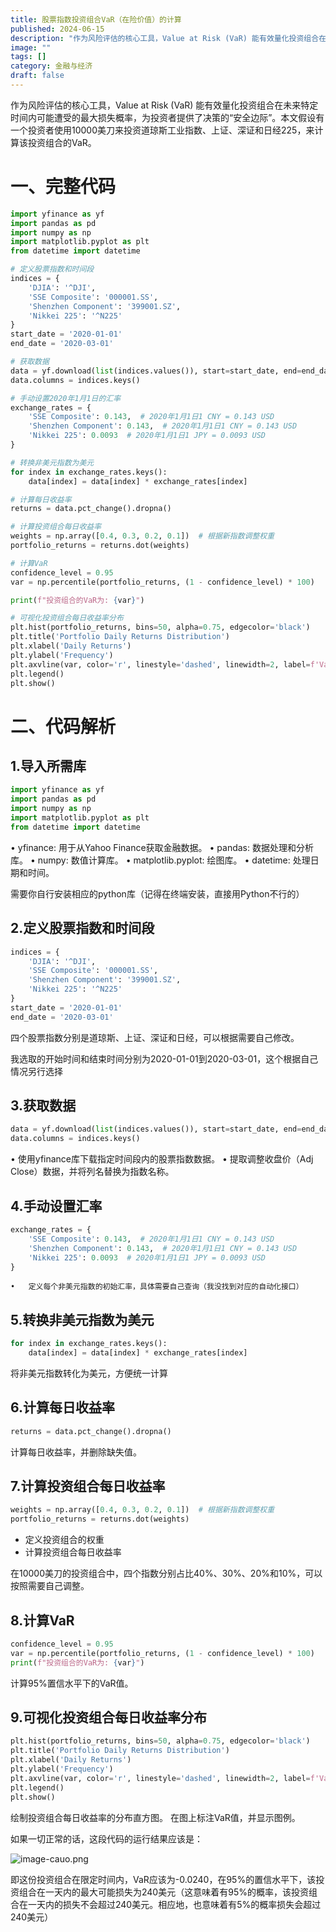 ```yaml
---
title: 股票指数投资组合VaR（在险价值）的计算
published: 2024-06-15
description: "作为风险评估的核心工具，Value at Risk (VaR) 能有效量化投资组合在未来特定时间内可能遭受的最大损失概率，为投资者提供了决策的“安全边际”。本文假设有一个投资者使用10000美刀来投资道琼斯工业指数、上证、深证和日经225，来计算该投资组合的VaR。 一、完整代码 import yf"
image: ""
tags: []
category: 金融与经济
draft: false
---
```

作为风险评估的核心工具，Value at Risk (VaR) 能有效量化投资组合在未来特定时间内可能遭受的最大损失概率，为投资者提供了决策的“安全边际”。本文假设有一个投资者使用10000美刀来投资道琼斯工业指数、上证、深证和日经225，来计算该投资组合的VaR。

# 一、完整代码

```python
import yfinance as yf
import pandas as pd
import numpy as np
import matplotlib.pyplot as plt
from datetime import datetime

# 定义股票指数和时间段
indices = {
    'DJIA': '^DJI',
    'SSE Composite': '000001.SS',
    'Shenzhen Component': '399001.SZ',
    'Nikkei 225': '^N225'
}
start_date = '2020-01-01'
end_date = '2020-03-01'

# 获取数据
data = yf.download(list(indices.values()), start=start_date, end=end_date)['Adj Close']
data.columns = indices.keys()

# 手动设置2020年1月1日的汇率
exchange_rates = {
    'SSE Composite': 0.143,  # 2020年1月1日1 CNY = 0.143 USD
    'Shenzhen Component': 0.143,  # 2020年1月1日1 CNY = 0.143 USD
    'Nikkei 225': 0.0093  # 2020年1月1日1 JPY = 0.0093 USD
}

# 转换非美元指数为美元
for index in exchange_rates.keys():
    data[index] = data[index] * exchange_rates[index]

# 计算每日收益率
returns = data.pct_change().dropna()

# 计算投资组合每日收益率
weights = np.array([0.4, 0.3, 0.2, 0.1])  # 根据新指数调整权重
portfolio_returns = returns.dot(weights)

# 计算VaR
confidence_level = 0.95
var = np.percentile(portfolio_returns, (1 - confidence_level) * 100)

print(f"投资组合的VaR为: {var}")

# 可视化投资组合每日收益率分布
plt.hist(portfolio_returns, bins=50, alpha=0.75, edgecolor='black')
plt.title('Portfolio Daily Returns Distribution')
plt.xlabel('Daily Returns')
plt.ylabel('Frequency')
plt.axvline(var, color='r', linestyle='dashed', linewidth=2, label=f'VaR at {confidence_level*100}% confidence level: {var:.4f}')
plt.legend()
plt.show()
```

# 二、代码解析

## 1.导入所需库

```python
import yfinance as yf
import pandas as pd
import numpy as np
import matplotlib.pyplot as plt
from datetime import datetime
```

•	yfinance: 用于从Yahoo Finance获取金融数据。 •	pandas: 数据处理和分析库。 •	numpy: 数值计算库。 •	matplotlib.pyplot: 绘图库。 •	datetime: 处理日期和时间。

需要你自行安装相应的python库（记得在终端安装，直接用Python不行的）

## 2.定义**股票指数和时间段**

```python
indices = {
    'DJIA': '^DJI',
    'SSE Composite': '000001.SS',
    'Shenzhen Component': '399001.SZ',
    'Nikkei 225': '^N225'
}
start_date = '2020-01-01'
end_date = '2020-03-01'
```

四个股票指数分别是道琼斯、上证、深证和日经，可以根据需要自己修改。

我选取的开始时间和结束时间分别为2020-01-01到2020-03-01，这个根据自己情况另行选择

## 3.获取数据

```python
data = yf.download(list(indices.values()), start=start_date, end=end_date)['Adj Close']
data.columns = indices.keys()
```

•	使用yfinance库下载指定时间段内的股票指数数据。 •	提取调整收盘价（Adj Close）数据，并将列名替换为指数名称。

## 4.手动设置汇率

```python
exchange_rates = {
    'SSE Composite': 0.143,  # 2020年1月1日1 CNY = 0.143 USD
    'Shenzhen Component': 0.143,  # 2020年1月1日1 CNY = 0.143 USD
    'Nikkei 225': 0.0093  # 2020年1月1日1 JPY = 0.0093 USD
}
```

```
•	定义每个非美元指数的初始汇率，具体需要自己查询（我没找到对应的自动化接口）
```

## 5.**转换非美元指数为美元**

```python
for index in exchange_rates.keys():
    data[index] = data[index] * exchange_rates[index]
```

将非美元指数转化为美元，方便统一计算

## 6.计算每日收益率

```python
returns = data.pct_change().dropna()
```

计算每日收益率，并删除缺失值。

## 7.计算投资组合每日收益率

```python
weights = np.array([0.4, 0.3, 0.2, 0.1])  # 根据新指数调整权重
portfolio_returns = returns.dot(weights)
```

* 定义投资组合的权重
* 计算投资组合每日收益率

在10000美刀的投资组合中，四个指数分别占比40%、30%、20%和10%，可以按照需要自己调整。

## 8.计算VaR

```python
confidence_level = 0.95
var = np.percentile(portfolio_returns, (1 - confidence_level) * 100)
print(f"投资组合的VaR为: {var}")
```

计算95%置信水平下的VaR值。

## 9.**可视化投资组合每日收益率分布**

```python
plt.hist(portfolio_returns, bins=50, alpha=0.75, edgecolor='black')
plt.title('Portfolio Daily Returns Distribution')
plt.xlabel('Daily Returns')
plt.ylabel('Frequency')
plt.axvline(var, color='r', linestyle='dashed', linewidth=2, label=f'VaR at {confidence_level*100}% confidence level: {var:.4f}')
plt.legend()
plt.show()
```

绘制投资组合每日收益率的分布直方图。 在图上标注VaR值，并显示图例。

如果一切正常的话，这段代码的运行结果应该是：

![image-cauo.png](https://blog-1302893975.cos.ap-beijing.myqcloud.com/pic/202406152124196.png?imageSlim)

即这份投资组合在限定时间内，VaR应该为-0.0240，在95%的置信水平下，该投资组合在一天内的最大可能损失为240美元（这意味着有95%的概率，该投资组合在一天内的损失不会超过240美元。相应地，也意味着有5%的概率损失会超过240美元）
